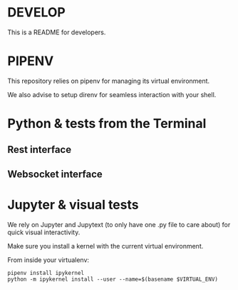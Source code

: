 # DEVELOP

This is a README for developers.

# PIPENV
This repository relies on pipenv for managing its virtual environment.

We also advise to setup direnv for seamless interaction with your shell.

# Python & tests from the Terminal

## Rest interface


## Websocket interface




# Jupyter & visual tests

We rely on Jupyter and Jupytext (to only have one .py file to care about) for quick visual interactivity.

Make sure you install a kernel with the current virtual environment.

From inside your virtualenv:

    pipenv install ipykernel
    python -m ipykernel install --user --name=$(basename $VIRTUAL_ENV)


 




